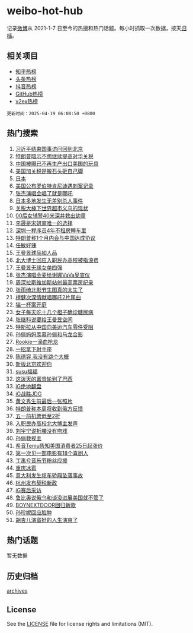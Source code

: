 # weibo-hot-hub

记录[微博](https://www.weibo.com)从 2021-1-7 日至今的热搜和热门话题。每小时抓取一次数据，按天[归档](archives)。

## 相关项目

- [知乎热榜](https://github.com/lonnyzhang423/zhihu-hot-hub)
- [头条热榜](https://github.com/lonnyzhang423/toutiao-hot-hub)
- [抖音热榜](https://github.com/lonnyzhang423/douyin-hot-hub)
- [GitHub热榜](https://github.com/lonnyzhang423/github-hot-hub)
- [v2ex热榜](https://github.com/lonnyzhang423/v2ex-hot-hub)


`更新时间：2025-04-19 06:08:50 +0800`

## 热门搜索

1. [习近平结束国事访问回到北京](https://m.weibo.cn/search?containerid=100103type%3D1%26t%3D10%26q%3D%23%E4%B9%A0%E8%BF%91%E5%B9%B3%E7%BB%93%E6%9D%9F%E5%9B%BD%E4%BA%8B%E8%AE%BF%E9%97%AE%E5%9B%9E%E5%88%B0%E5%8C%97%E4%BA%AC%23&stream_entry_id=51&isnewpage=1&extparam=seat%3D1%26cate%3D10103%26stream_entry_id%3D51%26filter_type%3Drealtimehot%26q%3D%2523%25E4%25B9%25A0%25E8%25BF%2591%25E5%25B9%25B3%25E7%25BB%2593%25E6%259D%259F%25E5%259B%25BD%25E4%25BA%258B%25E8%25AE%25BF%25E9%2597%25AE%25E5%259B%259E%25E5%2588%25B0%25E5%258C%2597%25E4%25BA%25AC%2523%26c_type%3D51%26pos%3D0%26dgr%3D0%26display_time%3D1745014128%26pre_seqid%3D17450141287700350495693)
1. [特朗普暗示不想继续提高对华关税](https://m.weibo.cn/search?containerid=100103type%3D1%26t%3D10%26q%3D%23%E7%89%B9%E6%9C%97%E6%99%AE%E6%9A%97%E7%A4%BA%E4%B8%8D%E6%83%B3%E7%BB%A7%E7%BB%AD%E6%8F%90%E9%AB%98%E5%AF%B9%E5%8D%8E%E5%85%B3%E7%A8%8E%23&stream_entry_id=31&isnewpage=1&extparam=seat%3D1%26lcate%3D5001%26pos%3D0%26band_rank%3D1%26q%3D%2523%25E7%2589%25B9%25E6%259C%2597%25E6%2599%25AE%25E6%259A%2597%25E7%25A4%25BA%25E4%25B8%258D%25E6%2583%25B3%25E7%25BB%25A7%25E7%25BB%25AD%25E6%258F%2590%25E9%25AB%2598%25E5%25AF%25B9%25E5%258D%258E%25E5%2585%25B3%25E7%25A8%258E%2523%26dgr%3D0%26stream_entry_id%3D31%26filter_type%3Drealtimehot%26c_type%3D31%26flag%3D2%26realpos%3D1%26cate%3D5001%26display_time%3D1745014128%26pre_seqid%3D17450141287700350495693)
1. [中国被曝已不再生产出口美国的玩具](https://m.weibo.cn/search?containerid=100103type%3D1%26t%3D10%26q%3D%23%E4%B8%AD%E5%9B%BD%E8%A2%AB%E6%9B%9D%E5%B7%B2%E4%B8%8D%E5%86%8D%E7%94%9F%E4%BA%A7%E5%87%BA%E5%8F%A3%E7%BE%8E%E5%9B%BD%E7%9A%84%E7%8E%A9%E5%85%B7%23&stream_entry_id=31&isnewpage=1&extparam=seat%3D1%26lcate%3D5001%26pos%3D1%26band_rank%3D2%26q%3D%2523%25E4%25B8%25AD%25E5%259B%25BD%25E8%25A2%25AB%25E6%259B%259D%25E5%25B7%25B2%25E4%25B8%258D%25E5%2586%258D%25E7%2594%259F%25E4%25BA%25A7%25E5%2587%25BA%25E5%258F%25A3%25E7%25BE%258E%25E5%259B%25BD%25E7%259A%2584%25E7%258E%25A9%25E5%2585%25B7%2523%26dgr%3D0%26stream_entry_id%3D31%26filter_type%3Drealtimehot%26c_type%3D31%26flag%3D2%26realpos%3D2%26cate%3D5001%26display_time%3D1745014128%26pre_seqid%3D17450141287700350495693)
1. [美国加关税是搬石头砸自己脚](https://m.weibo.cn/search?containerid=100103type%3D1%26t%3D10%26q%3D%23%E7%BE%8E%E5%9B%BD%E5%8A%A0%E5%85%B3%E7%A8%8E%E6%98%AF%E6%90%AC%E7%9F%B3%E5%A4%B4%E7%A0%B8%E8%87%AA%E5%B7%B1%E8%84%9A%23&stream_entry_id=31&isnewpage=1&extparam=seat%3D1%26lcate%3D5001%26pos%3D2%26band_rank%3D3%26q%3D%2523%25E7%25BE%258E%25E5%259B%25BD%25E5%258A%25A0%25E5%2585%25B3%25E7%25A8%258E%25E6%2598%25AF%25E6%2590%25AC%25E7%259F%25B3%25E5%25A4%25B4%25E7%25A0%25B8%25E8%2587%25AA%25E5%25B7%25B1%25E8%2584%259A%2523%26dgr%3D0%26stream_entry_id%3D31%26filter_type%3Drealtimehot%26c_type%3D31%26flag%3D0%26realpos%3D3%26cate%3D5001%26display_time%3D1745014128%26pre_seqid%3D17450141287700350495693)
1. [日本](https://m.weibo.cn/search?containerid=100103type%3D1%26t%3D10%26q%3D%E6%97%A5%E6%9C%AC&stream_entry_id=31&isnewpage=1&extparam=seat%3D1%26lcate%3D5001%26pos%3D3%26band_rank%3D4%26q%3D%25E6%2597%25A5%25E6%259C%25AC%26dgr%3D0%26stream_entry_id%3D31%26filter_type%3Drealtimehot%26c_type%3D31%26flag%3D2%26realpos%3D4%26cate%3D5001%26display_time%3D1745014128%26pre_seqid%3D17450141287700350495693)
1. [美国公布罗伯特肯尼迪遇刺案记录](https://m.weibo.cn/search?containerid=100103type%3D1%26t%3D10%26q%3D%23%E7%BE%8E%E5%9B%BD%E5%85%AC%E5%B8%83%E7%BD%97%E4%BC%AF%E7%89%B9%E8%82%AF%E5%B0%BC%E8%BF%AA%E9%81%87%E5%88%BA%E6%A1%88%E8%AE%B0%E5%BD%95%23&stream_entry_id=31&isnewpage=1&extparam=seat%3D1%26lcate%3D5001%26pos%3D4%26band_rank%3D5%26q%3D%2523%25E7%25BE%258E%25E5%259B%25BD%25E5%2585%25AC%25E5%25B8%2583%25E7%25BD%2597%25E4%25BC%25AF%25E7%2589%25B9%25E8%2582%25AF%25E5%25B0%25BC%25E8%25BF%25AA%25E9%2581%2587%25E5%2588%25BA%25E6%25A1%2588%25E8%25AE%25B0%25E5%25BD%2595%2523%26dgr%3D0%26stream_entry_id%3D31%26filter_type%3Drealtimehot%26c_type%3D31%26flag%3D0%26realpos%3D5%26cate%3D5001%26display_time%3D1745014128%26pre_seqid%3D17450141287700350495693)
1. [张杰演唱会唱了就是哪吒](https://m.weibo.cn/search?containerid=100103type%3D1%26t%3D10%26q%3D%23%E5%BC%A0%E6%9D%B0%E6%BC%94%E5%94%B1%E4%BC%9A%E5%94%B1%E4%BA%86%E5%B0%B1%E6%98%AF%E5%93%AA%E5%90%92%23&stream_entry_id=31&isnewpage=1&extparam=seat%3D1%26lcate%3D5001%26pos%3D5%26band_rank%3D6%26q%3D%2523%25E5%25BC%25A0%25E6%259D%25B0%25E6%25BC%2594%25E5%2594%25B1%25E4%25BC%259A%25E5%2594%25B1%25E4%25BA%2586%25E5%25B0%25B1%25E6%2598%25AF%25E5%2593%25AA%25E5%2590%2592%2523%26dgr%3D0%26stream_entry_id%3D31%26filter_type%3Drealtimehot%26c_type%3D31%26flag%3D2%26realpos%3D6%26cate%3D5001%26display_time%3D1745014128%26pre_seqid%3D17450141287700350495693)
1. [日本多地发生无差别杀人事件](https://m.weibo.cn/search?containerid=100103type%3D1%26t%3D10%26q%3D%23%E6%97%A5%E6%9C%AC%E5%A4%9A%E5%9C%B0%E5%8F%91%E7%94%9F%E6%97%A0%E5%B7%AE%E5%88%AB%E6%9D%80%E4%BA%BA%E4%BA%8B%E4%BB%B6%23&stream_entry_id=31&isnewpage=1&extparam=seat%3D1%26lcate%3D5001%26pos%3D6%26band_rank%3D7%26q%3D%2523%25E6%2597%25A5%25E6%259C%25AC%25E5%25A4%259A%25E5%259C%25B0%25E5%258F%2591%25E7%2594%259F%25E6%2597%25A0%25E5%25B7%25AE%25E5%2588%25AB%25E6%259D%2580%25E4%25BA%25BA%25E4%25BA%258B%25E4%25BB%25B6%2523%26dgr%3D0%26stream_entry_id%3D31%26filter_type%3Drealtimehot%26c_type%3D31%26flag%3D0%26realpos%3D7%26cate%3D5001%26display_time%3D1745014128%26pre_seqid%3D17450141287700350495693)
1. [关税大棒下世界超市义乌的现状](https://m.weibo.cn/search?containerid=100103type%3D1%26t%3D10%26q%3D%23%E5%85%B3%E7%A8%8E%E5%A4%A7%E6%A3%92%E4%B8%8B%E4%B8%96%E7%95%8C%E8%B6%85%E5%B8%82%E4%B9%89%E4%B9%8C%E7%9A%84%E7%8E%B0%E7%8A%B6%23&stream_entry_id=31&isnewpage=1&extparam=seat%3D1%26lcate%3D5001%26pos%3D7%26band_rank%3D8%26q%3D%2523%25E5%2585%25B3%25E7%25A8%258E%25E5%25A4%25A7%25E6%25A3%2592%25E4%25B8%258B%25E4%25B8%2596%25E7%2595%258C%25E8%25B6%2585%25E5%25B8%2582%25E4%25B9%2589%25E4%25B9%258C%25E7%259A%2584%25E7%258E%25B0%25E7%258A%25B6%2523%26dgr%3D0%26stream_entry_id%3D31%26filter_type%3Drealtimehot%26c_type%3D31%26flag%3D0%26realpos%3D8%26cate%3D5001%26display_time%3D1745014128%26pre_seqid%3D17450141287700350495693)
1. [00后女辅警40米深井救出幼童](https://m.weibo.cn/search?containerid=100103type%3D1%26t%3D10%26q%3D%2300%E5%90%8E%E5%A5%B3%E8%BE%85%E8%AD%A640%E7%B1%B3%E6%B7%B1%E4%BA%95%E6%95%91%E5%87%BA%E5%B9%BC%E7%AB%A5%23&stream_entry_id=31&isnewpage=1&extparam=seat%3D1%26lcate%3D5001%26pos%3D8%26band_rank%3D9%26q%3D%252300%25E5%2590%258E%25E5%25A5%25B3%25E8%25BE%2585%25E8%25AD%25A640%25E7%25B1%25B3%25E6%25B7%25B1%25E4%25BA%2595%25E6%2595%2591%25E5%2587%25BA%25E5%25B9%25BC%25E7%25AB%25A5%2523%26dgr%3D0%26stream_entry_id%3D31%26filter_type%3Drealtimehot%26c_type%3D31%26flag%3D32768%26realpos%3D9%26cate%3D5001%26display_time%3D1745014128%26pre_seqid%3D17450141287700350495693)
1. [李晟是宋妍霏唯一的选择](https://m.weibo.cn/search?containerid=100103type%3D1%26t%3D10%26q%3D%E6%9D%8E%E6%99%9F%E6%98%AF%E5%AE%8B%E5%A6%8D%E9%9C%8F%E5%94%AF%E4%B8%80%E7%9A%84%E9%80%89%E6%8B%A9&stream_entry_id=31&isnewpage=1&extparam=seat%3D1%26lcate%3D5001%26pos%3D9%26band_rank%3D10%26q%3D%25E6%259D%258E%25E6%2599%259F%25E6%2598%25AF%25E5%25AE%258B%25E5%25A6%258D%25E9%259C%258F%25E5%2594%25AF%25E4%25B8%2580%25E7%259A%2584%25E9%2580%2589%25E6%258B%25A9%26dgr%3D0%26stream_entry_id%3D31%26filter_type%3Drealtimehot%26c_type%3D31%26flag%3D1%26realpos%3D10%26cate%3D5001%26display_time%3D1745014128%26pre_seqid%3D17450141287700350495693)
1. [深圳一程序员4年不租房睡车里](https://m.weibo.cn/search?containerid=100103type%3D1%26t%3D10%26q%3D%23%E6%B7%B1%E5%9C%B3%E4%B8%80%E7%A8%8B%E5%BA%8F%E5%91%984%E5%B9%B4%E4%B8%8D%E7%A7%9F%E6%88%BF%E7%9D%A1%E8%BD%A6%E9%87%8C%23&stream_entry_id=31&isnewpage=1&extparam=seat%3D1%26lcate%3D5001%26pos%3D10%26band_rank%3D11%26q%3D%2523%25E6%25B7%25B1%25E5%259C%25B3%25E4%25B8%2580%25E7%25A8%258B%25E5%25BA%258F%25E5%2591%25984%25E5%25B9%25B4%25E4%25B8%258D%25E7%25A7%259F%25E6%2588%25BF%25E7%259D%25A1%25E8%25BD%25A6%25E9%2587%258C%2523%26dgr%3D0%26stream_entry_id%3D31%26filter_type%3Drealtimehot%26c_type%3D31%26flag%3D2%26realpos%3D11%26cate%3D5001%26display_time%3D1745014128%26pre_seqid%3D17450141287700350495693)
1. [特朗普称1个月内会与中国达成协议](https://m.weibo.cn/search?containerid=100103type%3D1%26t%3D10%26q%3D%23%E7%89%B9%E6%9C%97%E6%99%AE%E7%A7%B01%E4%B8%AA%E6%9C%88%E5%86%85%E4%BC%9A%E4%B8%8E%E4%B8%AD%E5%9B%BD%E8%BE%BE%E6%88%90%E5%8D%8F%E8%AE%AE%23&stream_entry_id=31&isnewpage=1&extparam=seat%3D1%26lcate%3D5001%26pos%3D11%26band_rank%3D12%26q%3D%2523%25E7%2589%25B9%25E6%259C%2597%25E6%2599%25AE%25E7%25A7%25B01%25E4%25B8%25AA%25E6%259C%2588%25E5%2586%2585%25E4%25BC%259A%25E4%25B8%258E%25E4%25B8%25AD%25E5%259B%25BD%25E8%25BE%25BE%25E6%2588%2590%25E5%258D%258F%25E8%25AE%25AE%2523%26dgr%3D0%26stream_entry_id%3D31%26filter_type%3Drealtimehot%26c_type%3D31%26flag%3D0%26realpos%3D12%26cate%3D5001%26display_time%3D1745014128%26pre_seqid%3D17450141287700350495693)
1. [任敏好辣](https://m.weibo.cn/search?containerid=100103type%3D1%26t%3D10%26q%3D%E4%BB%BB%E6%95%8F%E5%A5%BD%E8%BE%A3&stream_entry_id=31&isnewpage=1&extparam=seat%3D1%26lcate%3D5001%26pos%3D12%26band_rank%3D13%26q%3D%25E4%25BB%25BB%25E6%2595%258F%25E5%25A5%25BD%25E8%25BE%25A3%26dgr%3D0%26stream_entry_id%3D31%26filter_type%3Drealtimehot%26c_type%3D31%26flag%3D2%26realpos%3D13%26cate%3D5001%26display_time%3D1745014128%26pre_seqid%3D17450141287700350495693)
1. [王曼昱球品如人品](https://m.weibo.cn/search?containerid=100103type%3D1%26t%3D10%26q%3D%23%E7%8E%8B%E6%9B%BC%E6%98%B1%E7%90%83%E5%93%81%E5%A6%82%E4%BA%BA%E5%93%81%23&stream_entry_id=31&isnewpage=1&extparam=seat%3D1%26lcate%3D5001%26pos%3D13%26band_rank%3D14%26q%3D%2523%25E7%258E%258B%25E6%259B%25BC%25E6%2598%25B1%25E7%2590%2583%25E5%2593%2581%25E5%25A6%2582%25E4%25BA%25BA%25E5%2593%2581%2523%26dgr%3D0%26stream_entry_id%3D31%26filter_type%3Drealtimehot%26c_type%3D31%26flag%3D0%26realpos%3D14%26cate%3D5001%26display_time%3D1745014128%26pre_seqid%3D17450141287700350495693)
1. [北大博士回应入职民办高校被指浪费](https://m.weibo.cn/search?containerid=100103type%3D1%26t%3D10%26q%3D%23%E5%8C%97%E5%A4%A7%E5%8D%9A%E5%A3%AB%E5%9B%9E%E5%BA%94%E5%85%A5%E8%81%8C%E6%B0%91%E5%8A%9E%E9%AB%98%E6%A0%A1%E8%A2%AB%E6%8C%87%E6%B5%AA%E8%B4%B9%23&stream_entry_id=31&isnewpage=1&extparam=seat%3D1%26lcate%3D5001%26pos%3D14%26band_rank%3D15%26q%3D%2523%25E5%258C%2597%25E5%25A4%25A7%25E5%258D%259A%25E5%25A3%25AB%25E5%259B%259E%25E5%25BA%2594%25E5%2585%25A5%25E8%2581%258C%25E6%25B0%2591%25E5%258A%259E%25E9%25AB%2598%25E6%25A0%25A1%25E8%25A2%25AB%25E6%258C%2587%25E6%25B5%25AA%25E8%25B4%25B9%2523%26dgr%3D0%26stream_entry_id%3D31%26filter_type%3Drealtimehot%26c_type%3D31%26flag%3D0%26realpos%3D15%26cate%3D5001%26display_time%3D1745014128%26pre_seqid%3D17450141287700350495693)
1. [王曼昱无缘女单四强](https://m.weibo.cn/search?containerid=100103type%3D1%26t%3D10%26q%3D%23%E7%8E%8B%E6%9B%BC%E6%98%B1%E6%97%A0%E7%BC%98%E5%A5%B3%E5%8D%95%E5%9B%9B%E5%BC%BA%23&stream_entry_id=31&isnewpage=1&extparam=seat%3D1%26lcate%3D5001%26pos%3D15%26band_rank%3D16%26q%3D%2523%25E7%258E%258B%25E6%259B%25BC%25E6%2598%25B1%25E6%2597%25A0%25E7%25BC%2598%25E5%25A5%25B3%25E5%258D%2595%25E5%259B%259B%25E5%25BC%25BA%2523%26dgr%3D0%26stream_entry_id%3D31%26filter_type%3Drealtimehot%26c_type%3D31%26flag%3D0%26realpos%3D16%26cate%3D5001%26display_time%3D1745014128%26pre_seqid%3D17450141287700350495693)
1. [张杰演唱会麦给谢娜VaVa吴宣仪](https://m.weibo.cn/search?containerid=100103type%3D1%26t%3D10%26q%3D%E5%BC%A0%E6%9D%B0%E6%BC%94%E5%94%B1%E4%BC%9A%E9%BA%A6%E7%BB%99%E8%B0%A2%E5%A8%9CVaVa%E5%90%B4%E5%AE%A3%E4%BB%AA&stream_entry_id=31&isnewpage=1&extparam=seat%3D1%26lcate%3D5001%26pos%3D16%26band_rank%3D17%26q%3D%25E5%25BC%25A0%25E6%259D%25B0%25E6%25BC%2594%25E5%2594%25B1%25E4%25BC%259A%25E9%25BA%25A6%25E7%25BB%2599%25E8%25B0%25A2%25E5%25A8%259CVaVa%25E5%2590%25B4%25E5%25AE%25A3%25E4%25BB%25AA%26dgr%3D0%26stream_entry_id%3D31%26filter_type%3Drealtimehot%26c_type%3D31%26flag%3D0%26realpos%3D17%26cate%3D5001%26display_time%3D1745014128%26pre_seqid%3D17450141287700350495693)
1. [周深拉斯维加斯站创最高票房纪录](https://m.weibo.cn/search?containerid=100103type%3D1%26t%3D10%26q%3D%23%E5%91%A8%E6%B7%B1%E6%8B%89%E6%96%AF%E7%BB%B4%E5%8A%A0%E6%96%AF%E7%AB%99%E5%88%9B%E6%9C%80%E9%AB%98%E7%A5%A8%E6%88%BF%E7%BA%AA%E5%BD%95%23&stream_entry_id=31&isnewpage=1&extparam=seat%3D1%26lcate%3D5001%26pos%3D17%26band_rank%3D18%26q%3D%2523%25E5%2591%25A8%25E6%25B7%25B1%25E6%258B%2589%25E6%2596%25AF%25E7%25BB%25B4%25E5%258A%25A0%25E6%2596%25AF%25E7%25AB%2599%25E5%2588%259B%25E6%259C%2580%25E9%25AB%2598%25E7%25A5%25A8%25E6%2588%25BF%25E7%25BA%25AA%25E5%25BD%2595%2523%26dgr%3D0%26stream_entry_id%3D31%26filter_type%3Drealtimehot%26c_type%3D31%26flag%3D0%26realpos%3D18%26cate%3D5001%26display_time%3D1745014128%26pre_seqid%3D17450141287700350495693)
1. [张雨绮北影节生图真的太生了](https://m.weibo.cn/search?containerid=100103type%3D1%26t%3D10%26q%3D%E5%BC%A0%E9%9B%A8%E7%BB%AE%E5%8C%97%E5%BD%B1%E8%8A%82%E7%94%9F%E5%9B%BE%E7%9C%9F%E7%9A%84%E5%A4%AA%E7%94%9F%E4%BA%86&stream_entry_id=31&isnewpage=1&extparam=seat%3D1%26lcate%3D5001%26pos%3D18%26band_rank%3D19%26q%3D%25E5%25BC%25A0%25E9%259B%25A8%25E7%25BB%25AE%25E5%258C%2597%25E5%25BD%25B1%25E8%258A%2582%25E7%2594%259F%25E5%259B%25BE%25E7%259C%259F%25E7%259A%2584%25E5%25A4%25AA%25E7%2594%259F%25E4%25BA%2586%26dgr%3D0%26stream_entry_id%3D31%26filter_type%3Drealtimehot%26c_type%3D31%26flag%3D0%26realpos%3D19%26cate%3D5001%26display_time%3D1745014128%26pre_seqid%3D17450141287700350495693)
1. [檀健次深情献唱哪吒2片尾曲](https://m.weibo.cn/search?containerid=100103type%3D1%26t%3D10%26q%3D%23%E6%AA%80%E5%81%A5%E6%AC%A1%E6%B7%B1%E6%83%85%E7%8C%AE%E5%94%B1%E5%93%AA%E5%90%922%E7%89%87%E5%B0%BE%E6%9B%B2%23&stream_entry_id=31&isnewpage=1&extparam=seat%3D1%26lcate%3D5001%26pos%3D19%26band_rank%3D20%26q%3D%2523%25E6%25AA%2580%25E5%2581%25A5%25E6%25AC%25A1%25E6%25B7%25B1%25E6%2583%2585%25E7%258C%25AE%25E5%2594%25B1%25E5%2593%25AA%25E5%2590%25922%25E7%2589%2587%25E5%25B0%25BE%25E6%259B%25B2%2523%26dgr%3D0%26stream_entry_id%3D31%26filter_type%3Drealtimehot%26c_type%3D31%26flag%3D0%26realpos%3D20%26cate%3D5001%26display_time%3D1745014128%26pre_seqid%3D17450141287700350495693)
1. [猫一杯案开庭](https://m.weibo.cn/search?containerid=100103type%3D1%26t%3D10%26q%3D%23%E7%8C%AB%E4%B8%80%E6%9D%AF%E6%A1%88%E5%BC%80%E5%BA%AD%23&stream_entry_id=31&isnewpage=1&extparam=seat%3D1%26lcate%3D5001%26pos%3D20%26band_rank%3D21%26q%3D%2523%25E7%258C%25AB%25E4%25B8%2580%25E6%259D%25AF%25E6%25A1%2588%25E5%25BC%2580%25E5%25BA%25AD%2523%26dgr%3D0%26stream_entry_id%3D31%26filter_type%3Drealtimehot%26c_type%3D31%26flag%3D0%26realpos%3D21%26cate%3D5001%26display_time%3D1745014128%26pre_seqid%3D17450141287700350495693)
1. [女子每天吃十几个橙子确诊糖尿病](https://m.weibo.cn/search?containerid=100103type%3D1%26t%3D10%26q%3D%23%E5%A5%B3%E5%AD%90%E6%AF%8F%E5%A4%A9%E5%90%83%E5%8D%81%E5%87%A0%E4%B8%AA%E6%A9%99%E5%AD%90%E7%A1%AE%E8%AF%8A%E7%B3%96%E5%B0%BF%E7%97%85%23&stream_entry_id=31&isnewpage=1&extparam=seat%3D1%26lcate%3D5001%26pos%3D21%26band_rank%3D22%26q%3D%2523%25E5%25A5%25B3%25E5%25AD%2590%25E6%25AF%258F%25E5%25A4%25A9%25E5%2590%2583%25E5%258D%2581%25E5%2587%25A0%25E4%25B8%25AA%25E6%25A9%2599%25E5%25AD%2590%25E7%25A1%25AE%25E8%25AF%258A%25E7%25B3%2596%25E5%25B0%25BF%25E7%2597%2585%2523%26dgr%3D0%26stream_entry_id%3D31%26filter_type%3Drealtimehot%26c_type%3D31%26flag%3D0%26realpos%3D22%26cate%3D5001%26display_time%3D1745014128%26pre_seqid%3D17450141287700350495693)
1. [张继科说要给王曼昱空间](https://m.weibo.cn/search?containerid=100103type%3D1%26t%3D10%26q%3D%23%E5%BC%A0%E7%BB%A7%E7%A7%91%E8%AF%B4%E8%A6%81%E7%BB%99%E7%8E%8B%E6%9B%BC%E6%98%B1%E7%A9%BA%E9%97%B4%23&stream_entry_id=31&isnewpage=1&extparam=seat%3D1%26lcate%3D5001%26pos%3D22%26band_rank%3D23%26q%3D%2523%25E5%25BC%25A0%25E7%25BB%25A7%25E7%25A7%2591%25E8%25AF%25B4%25E8%25A6%2581%25E7%25BB%2599%25E7%258E%258B%25E6%259B%25BC%25E6%2598%25B1%25E7%25A9%25BA%25E9%2597%25B4%2523%26dgr%3D0%26stream_entry_id%3D31%26filter_type%3Drealtimehot%26c_type%3D31%26flag%3D0%26realpos%3D23%26cate%3D5001%26display_time%3D1745014128%26pre_seqid%3D17450141287700350495693)
1. [特斯拉从中国向美运汽车零件受阻](https://m.weibo.cn/search?containerid=100103type%3D1%26t%3D10%26q%3D%23%E7%89%B9%E6%96%AF%E6%8B%89%E4%BB%8E%E4%B8%AD%E5%9B%BD%E5%90%91%E7%BE%8E%E8%BF%90%E6%B1%BD%E8%BD%A6%E9%9B%B6%E4%BB%B6%E5%8F%97%E9%98%BB%23&stream_entry_id=31&isnewpage=1&extparam=seat%3D1%26lcate%3D5001%26pos%3D23%26band_rank%3D24%26q%3D%2523%25E7%2589%25B9%25E6%2596%25AF%25E6%258B%2589%25E4%25BB%258E%25E4%25B8%25AD%25E5%259B%25BD%25E5%2590%2591%25E7%25BE%258E%25E8%25BF%2590%25E6%25B1%25BD%25E8%25BD%25A6%25E9%259B%25B6%25E4%25BB%25B6%25E5%258F%2597%25E9%2598%25BB%2523%26dgr%3D0%26stream_entry_id%3D31%26filter_type%3Drealtimehot%26c_type%3D31%26flag%3D1%26realpos%3D24%26cate%3D5001%26display_time%3D1745014128%26pre_seqid%3D17450141287700350495693)
1. [孙俪妈妈羡慕孙俪和马龙合影](https://m.weibo.cn/search?containerid=100103type%3D1%26t%3D10%26q%3D%23%E5%AD%99%E4%BF%AA%E5%A6%88%E5%A6%88%E7%BE%A1%E6%85%95%E5%AD%99%E4%BF%AA%E5%92%8C%E9%A9%AC%E9%BE%99%E5%90%88%E5%BD%B1%23&stream_entry_id=31&isnewpage=1&extparam=seat%3D1%26lcate%3D5001%26pos%3D24%26band_rank%3D25%26q%3D%2523%25E5%25AD%2599%25E4%25BF%25AA%25E5%25A6%2588%25E5%25A6%2588%25E7%25BE%25A1%25E6%2585%2595%25E5%25AD%2599%25E4%25BF%25AA%25E5%2592%258C%25E9%25A9%25AC%25E9%25BE%2599%25E5%2590%2588%25E5%25BD%25B1%2523%26dgr%3D0%26stream_entry_id%3D31%26filter_type%3Drealtimehot%26c_type%3D31%26flag%3D0%26realpos%3D25%26cate%3D5001%26display_time%3D1745014128%26pre_seqid%3D17450141287700350495693)
1. [Rookie一滴血抢龙](https://m.weibo.cn/search?containerid=100103type%3D1%26t%3D10%26q%3DRookie%E4%B8%80%E6%BB%B4%E8%A1%80%E6%8A%A2%E9%BE%99&stream_entry_id=31&isnewpage=1&extparam=seat%3D1%26lcate%3D5001%26pos%3D25%26band_rank%3D26%26q%3DRookie%25E4%25B8%2580%25E6%25BB%25B4%25E8%25A1%2580%25E6%258A%25A2%25E9%25BE%2599%26dgr%3D0%26stream_entry_id%3D31%26filter_type%3Drealtimehot%26c_type%3D31%26flag%3D0%26realpos%3D26%26cate%3D5001%26display_time%3D1745014128%26pre_seqid%3D17450141287700350495693)
1. [一招拿下射手座](https://m.weibo.cn/search?containerid=100103type%3D1%26t%3D10%26q%3D%23%E4%B8%80%E6%8B%9B%E6%8B%BF%E4%B8%8B%E5%B0%84%E6%89%8B%E5%BA%A7%23&stream_entry_id=31&isnewpage=1&extparam=seat%3D1%26lcate%3D5001%26pos%3D26%26band_rank%3D27%26q%3D%2523%25E4%25B8%2580%25E6%258B%259B%25E6%258B%25BF%25E4%25B8%258B%25E5%25B0%2584%25E6%2589%258B%25E5%25BA%25A7%2523%26dgr%3D0%26stream_entry_id%3D31%26filter_type%3Drealtimehot%26c_type%3D31%26flag%3D0%26realpos%3D27%26cate%3D5001%26display_time%3D1745014128%26pre_seqid%3D17450141287700350495693)
1. [陈德容 我没有跳个大概](https://m.weibo.cn/search?containerid=100103type%3D1%26t%3D10%26q%3D%E9%99%88%E5%BE%B7%E5%AE%B9+%E6%88%91%E6%B2%A1%E6%9C%89%E8%B7%B3%E4%B8%AA%E5%A4%A7%E6%A6%82&stream_entry_id=31&isnewpage=1&extparam=seat%3D1%26lcate%3D5001%26pos%3D27%26band_rank%3D28%26q%3D%25E9%2599%2588%25E5%25BE%25B7%25E5%25AE%25B9%2520%25E6%2588%2591%25E6%25B2%25A1%25E6%259C%2589%25E8%25B7%25B3%25E4%25B8%25AA%25E5%25A4%25A7%25E6%25A6%2582%26dgr%3D0%26stream_entry_id%3D31%26filter_type%3Drealtimehot%26c_type%3D31%26flag%3D0%26realpos%3D28%26cate%3D5001%26display_time%3D1745014128%26pre_seqid%3D17450141287700350495693)
1. [新版北京欢迎你](https://m.weibo.cn/search?containerid=100103type%3D1%26t%3D10%26q%3D%23%E6%96%B0%E7%89%88%E5%8C%97%E4%BA%AC%E6%AC%A2%E8%BF%8E%E4%BD%A0%23&stream_entry_id=31&isnewpage=1&extparam=seat%3D1%26lcate%3D5001%26pos%3D28%26band_rank%3D29%26q%3D%2523%25E6%2596%25B0%25E7%2589%2588%25E5%258C%2597%25E4%25BA%25AC%25E6%25AC%25A2%25E8%25BF%258E%25E4%25BD%25A0%2523%26dgr%3D0%26stream_entry_id%3D31%26filter_type%3Drealtimehot%26c_type%3D31%26flag%3D0%26realpos%3D29%26cate%3D5001%26display_time%3D1745014128%26pre_seqid%3D17450141287700350495693)
1. [susu福福](https://m.weibo.cn/search?containerid=100103type%3D1%26t%3D10%26q%3D%23susu%E7%A6%8F%E7%A6%8F%23&stream_entry_id=31&isnewpage=1&extparam=seat%3D1%26lcate%3D5001%26pos%3D29%26band_rank%3D30%26q%3D%2523susu%25E7%25A6%258F%25E7%25A6%258F%2523%26dgr%3D0%26stream_entry_id%3D31%26filter_type%3Drealtimehot%26c_type%3D31%26flag%3D0%26realpos%3D30%26cate%3D5001%26display_time%3D1745014128%26pre_seqid%3D17450141287700350495693)
1. [这泼天的富贵轮到了巴西](https://m.weibo.cn/search?containerid=100103type%3D1%26t%3D10%26q%3D%23%E8%BF%99%E6%B3%BC%E5%A4%A9%E7%9A%84%E5%AF%8C%E8%B4%B5%E8%BD%AE%E5%88%B0%E4%BA%86%E5%B7%B4%E8%A5%BF%23&stream_entry_id=31&isnewpage=1&extparam=seat%3D1%26lcate%3D5001%26pos%3D30%26band_rank%3D31%26q%3D%2523%25E8%25BF%2599%25E6%25B3%25BC%25E5%25A4%25A9%25E7%259A%2584%25E5%25AF%258C%25E8%25B4%25B5%25E8%25BD%25AE%25E5%2588%25B0%25E4%25BA%2586%25E5%25B7%25B4%25E8%25A5%25BF%2523%26dgr%3D0%26stream_entry_id%3D31%26filter_type%3Drealtimehot%26c_type%3D31%26flag%3D1%26realpos%3D31%26cate%3D5001%26display_time%3D1745014128%26pre_seqid%3D17450141287700350495693)
1. [iG绝地翻盘](https://m.weibo.cn/search?containerid=100103type%3D1%26t%3D10%26q%3D%23iG%E7%BB%9D%E5%9C%B0%E7%BF%BB%E7%9B%98%23&stream_entry_id=31&isnewpage=1&extparam=seat%3D1%26lcate%3D5001%26pos%3D31%26band_rank%3D32%26q%3D%2523iG%25E7%25BB%259D%25E5%259C%25B0%25E7%25BF%25BB%25E7%259B%2598%2523%26dgr%3D0%26stream_entry_id%3D31%26filter_type%3Drealtimehot%26c_type%3D31%26flag%3D0%26realpos%3D32%26cate%3D5001%26display_time%3D1745014128%26pre_seqid%3D17450141287700350495693)
1. [iG战胜JDG](https://m.weibo.cn/search?containerid=100103type%3D1%26t%3D10%26q%3D%23iG%E6%88%98%E8%83%9CJDG%23&stream_entry_id=31&isnewpage=1&extparam=seat%3D1%26lcate%3D5001%26pos%3D32%26band_rank%3D33%26q%3D%2523iG%25E6%2588%2598%25E8%2583%259CJDG%2523%26dgr%3D0%26stream_entry_id%3D31%26filter_type%3Drealtimehot%26c_type%3D31%26flag%3D0%26realpos%3D33%26cate%3D5001%26display_time%3D1745014128%26pre_seqid%3D17450141287700350495693)
1. [黄文秀生前最后一张照片](https://m.weibo.cn/search?containerid=100103type%3D1%26t%3D10%26q%3D%23%E9%BB%84%E6%96%87%E7%A7%80%E7%94%9F%E5%89%8D%E6%9C%80%E5%90%8E%E4%B8%80%E5%BC%A0%E7%85%A7%E7%89%87%23&stream_entry_id=31&isnewpage=1&extparam=seat%3D1%26lcate%3D5001%26pos%3D33%26band_rank%3D34%26q%3D%2523%25E9%25BB%2584%25E6%2596%2587%25E7%25A7%2580%25E7%2594%259F%25E5%2589%258D%25E6%259C%2580%25E5%2590%258E%25E4%25B8%2580%25E5%25BC%25A0%25E7%2585%25A7%25E7%2589%2587%2523%26dgr%3D0%26stream_entry_id%3D31%26filter_type%3Drealtimehot%26c_type%3D31%26flag%3D0%26realpos%3D34%26cate%3D5001%26display_time%3D1745014128%26pre_seqid%3D17450141287700350495693)
1. [特朗普称本周将收到俄方反馈](https://m.weibo.cn/search?containerid=100103type%3D1%26t%3D10%26q%3D%23%E7%89%B9%E6%9C%97%E6%99%AE%E7%A7%B0%E6%9C%AC%E5%91%A8%E5%B0%86%E6%94%B6%E5%88%B0%E4%BF%84%E6%96%B9%E5%8F%8D%E9%A6%88%23&stream_entry_id=31&isnewpage=1&extparam=seat%3D1%26lcate%3D5001%26pos%3D34%26band_rank%3D35%26q%3D%2523%25E7%2589%25B9%25E6%259C%2597%25E6%2599%25AE%25E7%25A7%25B0%25E6%259C%25AC%25E5%2591%25A8%25E5%25B0%2586%25E6%2594%25B6%25E5%2588%25B0%25E4%25BF%2584%25E6%2596%25B9%25E5%258F%258D%25E9%25A6%2588%2523%26dgr%3D0%26stream_entry_id%3D31%26filter_type%3Drealtimehot%26c_type%3D31%26flag%3D0%26realpos%3D35%26cate%3D5001%26display_time%3D1745014128%26pre_seqid%3D17450141287700350495693)
1. [五一前机票低至2折](https://m.weibo.cn/search?containerid=100103type%3D1%26t%3D10%26q%3D%23%E4%BA%94%E4%B8%80%E5%89%8D%E6%9C%BA%E7%A5%A8%E4%BD%8E%E8%87%B32%E6%8A%98%23&stream_entry_id=31&isnewpage=1&extparam=seat%3D1%26lcate%3D5001%26pos%3D35%26band_rank%3D36%26q%3D%2523%25E4%25BA%2594%25E4%25B8%2580%25E5%2589%258D%25E6%259C%25BA%25E7%25A5%25A8%25E4%25BD%258E%25E8%2587%25B32%25E6%258A%2598%2523%26dgr%3D0%26stream_entry_id%3D31%26filter_type%3Drealtimehot%26c_type%3D31%26flag%3D0%26realpos%3D36%26cate%3D5001%26display_time%3D1745014128%26pre_seqid%3D17450141287700350495693)
1. [入职民办高校北大博主发声](https://m.weibo.cn/search?containerid=100103type%3D1%26t%3D10%26q%3D%23%E5%85%A5%E8%81%8C%E6%B0%91%E5%8A%9E%E9%AB%98%E6%A0%A1%E5%8C%97%E5%A4%A7%E5%8D%9A%E4%B8%BB%E5%8F%91%E5%A3%B0%23&stream_entry_id=31&isnewpage=1&extparam=seat%3D1%26lcate%3D5001%26pos%3D36%26band_rank%3D37%26q%3D%2523%25E5%2585%25A5%25E8%2581%258C%25E6%25B0%2591%25E5%258A%259E%25E9%25AB%2598%25E6%25A0%25A1%25E5%258C%2597%25E5%25A4%25A7%25E5%258D%259A%25E4%25B8%25BB%25E5%258F%2591%25E5%25A3%25B0%2523%26dgr%3D0%26stream_entry_id%3D31%26filter_type%3Drealtimehot%26c_type%3D31%26flag%3D0%26realpos%3D37%26cate%3D5001%26display_time%3D1745014128%26pre_seqid%3D17450141287700350495693)
1. [刘宇宁说折腰没有吻戏](https://m.weibo.cn/search?containerid=100103type%3D1%26t%3D10%26q%3D%23%E5%88%98%E5%AE%87%E5%AE%81%E8%AF%B4%E6%8A%98%E8%85%B0%E6%B2%A1%E6%9C%89%E5%90%BB%E6%88%8F%23&stream_entry_id=31&isnewpage=1&extparam=seat%3D1%26lcate%3D5001%26pos%3D37%26band_rank%3D38%26q%3D%2523%25E5%2588%2598%25E5%25AE%2587%25E5%25AE%2581%25E8%25AF%25B4%25E6%258A%2598%25E8%2585%25B0%25E6%25B2%25A1%25E6%259C%2589%25E5%2590%25BB%25E6%2588%258F%2523%26dgr%3D0%26stream_entry_id%3D31%26filter_type%3Drealtimehot%26c_type%3D31%26flag%3D0%26realpos%3D38%26cate%3D5001%26display_time%3D1745014128%26pre_seqid%3D17450141287700350495693)
1. [孙俪救视主](https://m.weibo.cn/search?containerid=100103type%3D1%26t%3D10%26q%3D%E5%AD%99%E4%BF%AA%E6%95%91%E8%A7%86%E4%B8%BB&stream_entry_id=31&isnewpage=1&extparam=seat%3D1%26lcate%3D5001%26pos%3D38%26band_rank%3D39%26q%3D%25E5%25AD%2599%25E4%25BF%25AA%25E6%2595%2591%25E8%25A7%2586%25E4%25B8%25BB%26dgr%3D0%26stream_entry_id%3D31%26filter_type%3Drealtimehot%26c_type%3D31%26flag%3D0%26realpos%3D39%26cate%3D5001%26display_time%3D1745014128%26pre_seqid%3D17450141287700350495693)
1. [希音Temu告知美国消费者25日起涨价](https://m.weibo.cn/search?containerid=100103type%3D1%26t%3D10%26q%3D%23%E5%B8%8C%E9%9F%B3Temu%E5%91%8A%E7%9F%A5%E7%BE%8E%E5%9B%BD%E6%B6%88%E8%B4%B9%E8%80%8525%E6%97%A5%E8%B5%B7%E6%B6%A8%E4%BB%B7%23&stream_entry_id=31&isnewpage=1&extparam=seat%3D1%26lcate%3D5001%26pos%3D39%26band_rank%3D40%26q%3D%2523%25E5%25B8%258C%25E9%259F%25B3Temu%25E5%2591%258A%25E7%259F%25A5%25E7%25BE%258E%25E5%259B%25BD%25E6%25B6%2588%25E8%25B4%25B9%25E8%2580%258525%25E6%2597%25A5%25E8%25B5%25B7%25E6%25B6%25A8%25E4%25BB%25B7%2523%26dgr%3D0%26stream_entry_id%3D31%26filter_type%3Drealtimehot%26c_type%3D31%26flag%3D0%26realpos%3D40%26cate%3D5001%26display_time%3D1745014128%26pre_seqid%3D17450141287700350495693)
1. [第一次见一部电影有18个喜剧人](https://m.weibo.cn/search?containerid=100103type%3D1%26t%3D10%26q%3D%E7%AC%AC%E4%B8%80%E6%AC%A1%E8%A7%81%E4%B8%80%E9%83%A8%E7%94%B5%E5%BD%B1%E6%9C%8918%E4%B8%AA%E5%96%9C%E5%89%A7%E4%BA%BA&stream_entry_id=31&isnewpage=1&extparam=seat%3D1%26lcate%3D5001%26pos%3D40%26band_rank%3D41%26q%3D%25E7%25AC%25AC%25E4%25B8%2580%25E6%25AC%25A1%25E8%25A7%2581%25E4%25B8%2580%25E9%2583%25A8%25E7%2594%25B5%25E5%25BD%25B1%25E6%259C%258918%25E4%25B8%25AA%25E5%2596%259C%25E5%2589%25A7%25E4%25BA%25BA%26dgr%3D0%26stream_entry_id%3D31%26filter_type%3Drealtimehot%26c_type%3D31%26flag%3D0%26realpos%3D41%26cate%3D5001%26display_time%3D1745014128%26pre_seqid%3D17450141287700350495693)
1. [丁禹兮音乐节粉丝应援](https://m.weibo.cn/search?containerid=100103type%3D1%26t%3D10%26q%3D%E4%B8%81%E7%A6%B9%E5%85%AE%E9%9F%B3%E4%B9%90%E8%8A%82%E7%B2%89%E4%B8%9D%E5%BA%94%E6%8F%B4&stream_entry_id=31&isnewpage=1&extparam=seat%3D1%26lcate%3D5001%26pos%3D41%26band_rank%3D42%26q%3D%25E4%25B8%2581%25E7%25A6%25B9%25E5%2585%25AE%25E9%259F%25B3%25E4%25B9%2590%25E8%258A%2582%25E7%25B2%2589%25E4%25B8%259D%25E5%25BA%2594%25E6%258F%25B4%26dgr%3D0%26stream_entry_id%3D31%26filter_type%3Drealtimehot%26c_type%3D31%26flag%3D0%26realpos%3D42%26cate%3D5001%26display_time%3D1745014128%26pre_seqid%3D17450141287700350495693)
1. [重庆冰雹](https://m.weibo.cn/search?containerid=100103type%3D1%26t%3D10%26q%3D%E9%87%8D%E5%BA%86%E5%86%B0%E9%9B%B9&stream_entry_id=31&isnewpage=1&extparam=seat%3D1%26lcate%3D5001%26pos%3D42%26band_rank%3D43%26q%3D%25E9%2587%258D%25E5%25BA%2586%25E5%2586%25B0%25E9%259B%25B9%26dgr%3D0%26stream_entry_id%3D31%26filter_type%3Drealtimehot%26c_type%3D31%26flag%3D0%26realpos%3D43%26cate%3D5001%26display_time%3D1745014128%26pre_seqid%3D17450141287700350495693)
1. [意大利发生缆车轿厢坠落事故](https://m.weibo.cn/search?containerid=100103type%3D1%26t%3D10%26q%3D%23%E6%84%8F%E5%A4%A7%E5%88%A9%E5%8F%91%E7%94%9F%E7%BC%86%E8%BD%A6%E8%BD%BF%E5%8E%A2%E5%9D%A0%E8%90%BD%E4%BA%8B%E6%95%85%23&stream_entry_id=31&isnewpage=1&extparam=seat%3D1%26lcate%3D5001%26pos%3D43%26band_rank%3D44%26q%3D%2523%25E6%2584%258F%25E5%25A4%25A7%25E5%2588%25A9%25E5%258F%2591%25E7%2594%259F%25E7%25BC%2586%25E8%25BD%25A6%25E8%25BD%25BF%25E5%258E%25A2%25E5%259D%25A0%25E8%2590%25BD%25E4%25BA%258B%25E6%2595%2585%2523%26dgr%3D0%26stream_entry_id%3D31%26filter_type%3Drealtimehot%26c_type%3D31%26flag%3D0%26realpos%3D44%26cate%3D5001%26display_time%3D1745014128%26pre_seqid%3D17450141287700350495693)
1. [杭州发布契税新政](https://m.weibo.cn/search?containerid=100103type%3D1%26t%3D10%26q%3D%23%E6%9D%AD%E5%B7%9E%E5%8F%91%E5%B8%83%E5%A5%91%E7%A8%8E%E6%96%B0%E6%94%BF%23&stream_entry_id=31&isnewpage=1&extparam=seat%3D1%26lcate%3D5001%26pos%3D44%26band_rank%3D45%26q%3D%2523%25E6%259D%25AD%25E5%25B7%259E%25E5%258F%2591%25E5%25B8%2583%25E5%25A5%2591%25E7%25A8%258E%25E6%2596%25B0%25E6%2594%25BF%2523%26dgr%3D0%26stream_entry_id%3D31%26filter_type%3Drealtimehot%26c_type%3D31%26flag%3D1%26realpos%3D45%26cate%3D5001%26display_time%3D1745014128%26pre_seqid%3D17450141287700350495693)
1. [iG赛后采访](https://m.weibo.cn/search?containerid=100103type%3D1%26t%3D10%26q%3DiG%E8%B5%9B%E5%90%8E%E9%87%87%E8%AE%BF&stream_entry_id=31&isnewpage=1&extparam=seat%3D1%26lcate%3D5001%26pos%3D45%26band_rank%3D46%26q%3DiG%25E8%25B5%259B%25E5%2590%258E%25E9%2587%2587%25E8%25AE%25BF%26dgr%3D0%26stream_entry_id%3D31%26filter_type%3Drealtimehot%26c_type%3D31%26flag%3D0%26realpos%3D46%26cate%3D5001%26display_time%3D1745014128%26pre_seqid%3D17450141287700350495693)
1. [鲁比奥说俄乌和谈没进展美国就不管了](https://m.weibo.cn/search?containerid=100103type%3D1%26t%3D10%26q%3D%23%E9%B2%81%E6%AF%94%E5%A5%A5%E8%AF%B4%E4%BF%84%E4%B9%8C%E5%92%8C%E8%B0%88%E6%B2%A1%E8%BF%9B%E5%B1%95%E7%BE%8E%E5%9B%BD%E5%B0%B1%E4%B8%8D%E7%AE%A1%E4%BA%86%23&stream_entry_id=31&isnewpage=1&extparam=seat%3D1%26lcate%3D5001%26pos%3D46%26band_rank%3D47%26q%3D%2523%25E9%25B2%2581%25E6%25AF%2594%25E5%25A5%25A5%25E8%25AF%25B4%25E4%25BF%2584%25E4%25B9%258C%25E5%2592%258C%25E8%25B0%2588%25E6%25B2%25A1%25E8%25BF%259B%25E5%25B1%2595%25E7%25BE%258E%25E5%259B%25BD%25E5%25B0%25B1%25E4%25B8%258D%25E7%25AE%25A1%25E4%25BA%2586%2523%26dgr%3D0%26stream_entry_id%3D31%26filter_type%3Drealtimehot%26c_type%3D31%26flag%3D0%26realpos%3D47%26cate%3D5001%26display_time%3D1745014128%26pre_seqid%3D17450141287700350495693)
1. [BOYNEXTDOOR回归新歌](https://m.weibo.cn/search?containerid=100103type%3D1%26t%3D10%26q%3D%23BOYNEXTDOOR%E5%9B%9E%E5%BD%92%E6%96%B0%E6%AD%8C%23&stream_entry_id=31&isnewpage=1&extparam=seat%3D1%26lcate%3D5001%26pos%3D47%26band_rank%3D48%26q%3D%2523BOYNEXTDOOR%25E5%259B%259E%25E5%25BD%2592%25E6%2596%25B0%25E6%25AD%258C%2523%26dgr%3D0%26stream_entry_id%3D31%26filter_type%3Drealtimehot%26c_type%3D31%26flag%3D0%26realpos%3D48%26cate%3D5001%26display_time%3D1745014128%26pre_seqid%3D17450141287700350495693)
1. [孙珍妮回应脸肿](https://m.weibo.cn/search?containerid=100103type%3D1%26t%3D10%26q%3D%23%E5%AD%99%E7%8F%8D%E5%A6%AE%E5%9B%9E%E5%BA%94%E8%84%B8%E8%82%BF%23&stream_entry_id=31&isnewpage=1&extparam=seat%3D1%26lcate%3D5001%26pos%3D48%26band_rank%3D49%26q%3D%2523%25E5%25AD%2599%25E7%258F%258D%25E5%25A6%25AE%25E5%259B%259E%25E5%25BA%2594%25E8%2584%25B8%25E8%2582%25BF%2523%26dgr%3D0%26stream_entry_id%3D31%26filter_type%3Drealtimehot%26c_type%3D31%26flag%3D0%26realpos%3D49%26cate%3D5001%26display_time%3D1745014128%26pre_seqid%3D17450141287700350495693)
1. [胡杏儿演蛮好的人生演爽了](https://m.weibo.cn/search?containerid=100103type%3D1%26t%3D10%26q%3D%E8%83%A1%E6%9D%8F%E5%84%BF%E6%BC%94%E8%9B%AE%E5%A5%BD%E7%9A%84%E4%BA%BA%E7%94%9F%E6%BC%94%E7%88%BD%E4%BA%86&stream_entry_id=31&isnewpage=1&extparam=seat%3D1%26lcate%3D5001%26pos%3D49%26band_rank%3D50%26q%3D%25E8%2583%25A1%25E6%259D%258F%25E5%2584%25BF%25E6%25BC%2594%25E8%259B%25AE%25E5%25A5%25BD%25E7%259A%2584%25E4%25BA%25BA%25E7%2594%259F%25E6%25BC%2594%25E7%2588%25BD%25E4%25BA%2586%26dgr%3D0%26stream_entry_id%3D31%26filter_type%3Drealtimehot%26c_type%3D31%26flag%3D1%26realpos%3D50%26cate%3D5001%26display_time%3D1745014128%26pre_seqid%3D17450141287700350495693)

## 热门话题

暂无数据

## 历史归档

[archives](archives)

## License

See the [LICENSE](LICENSE) file for license rights and limitations (MIT).
